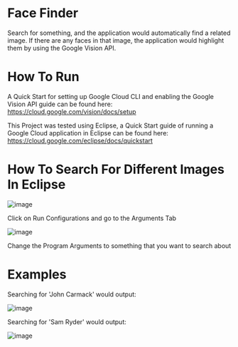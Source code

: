 # Face Finder
Search for something, and the application would automatically find a related image. If there are any faces in that image, the application would highlight them by using the Google Vision API.

# How To Run
A Quick Start for setting up Google Cloud CLI and enabling the Google Vision API guide can be found here: https://cloud.google.com/vision/docs/setup

This Project was tested using Eclipse, a Quick Start guide of running a Google Cloud application in Eclipse can be found here: https://cloud.google.com/eclipse/docs/quickstart

# How To Search For Different Images In Eclipse
![image](https://user-images.githubusercontent.com/92179479/169135543-df306248-0497-4530-8191-354d271e9595.png)

Click on Run Configurations and go to the Arguments Tab

![image](https://user-images.githubusercontent.com/92179479/169135843-338d6bef-27ac-4e09-a62a-417e5d2332db.png)

Change the Program Arguments to something that you want to search about

# Examples

Searching for 'John Carmack' would output:

![image](https://user-images.githubusercontent.com/92179479/169137394-5d610f7e-176c-41fc-ae9d-4d3aaf39936d.png)

Searching for 'Sam Ryder' would output:

![image](https://user-images.githubusercontent.com/92179479/169138591-b093a4ec-e9b7-4f27-b52c-eaa92b32351c.png)
